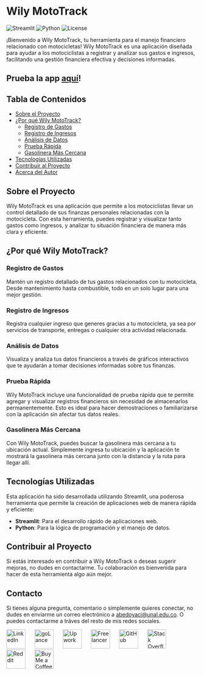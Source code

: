 # Wily MotoTrack

![Streamlit](https://img.shields.io/badge/Streamlit-0E1117?style=for-the-badge&logo=streamlit&logoColor=FF4B4B)
![Python](https://img.shields.io/badge/Python-3776AB?style=for-the-badge&logo=python&logoColor=white)
![License](https://img.shields.io/badge/license-MIT-green)

¡Bienvenido a Wily MotoTrack, tu herramienta para el manejo financiero relacionado con motocicletas! Wily MotoTrack es una aplicación diseñada para ayudar a los motociclistas a registrar y analizar sus gastos e ingresos, facilitando una gestión financiera efectiva y decisiones informadas.

## Prueba la app [aquí](https://wilymototrack.streamlit.app/)!

## Tabla de Contenidos

- [Sobre el Proyecto](#sobre-el-proyecto)
- [¿Por qué Wily MotoTrack?](#por-qué-wily-mototrack)
  - [Registro de Gastos](#registro-de-gastos)
  - [Registro de Ingresos](#registro-de-ingresos)
  - [Análisis de Datos](#análisis-de-datos)
  - [Prueba Rápida](#prueba-rápida)
  - [Gasolinera Más Cercana](#gasolinera-más-cercana)
- [Tecnologías Utilizadas](#tecnologías-utilizadas)
- [Contribuir al Proyecto](#contribuir-al-proyecto)
- [Acerca del Autor](#acerca-del-autor)

## Sobre el Proyecto

Wily MotoTrack es una aplicación que permite a los motociclistas llevar un control detallado de sus finanzas personales relacionadas con la motocicleta. Con esta herramienta, puedes registrar y visualizar tanto gastos como ingresos, y analizar tu situación financiera de manera más clara y eficiente.

## ¿Por qué Wily MotoTrack?

### Registro de Gastos

Mantén un registro detallado de tus gastos relacionados con tu motocicleta. Desde mantenimiento hasta combustible, todo en un solo lugar para una mejor gestión.

### Registro de Ingresos

Registra cualquier ingreso que generes gracias a tu motocicleta, ya sea por servicios de transporte, entregas o cualquier otra actividad relacionada.

### Análisis de Datos

Visualiza y analiza tus datos financieros a través de gráficos interactivos que te ayudarán a tomar decisiones informadas sobre tus finanzas.

### Prueba Rápida

Wily MotoTrack incluye una funcionalidad de prueba rápida que te permite agregar y visualizar registros financieros sin necesidad de almacenarlos permanentemente. Esto es ideal para hacer demostraciones o familiarizarse con la aplicación sin afectar tus datos reales.

### Gasolinera Más Cercana

Con Wily MotoTrack, puedes buscar la gasolinera más cercana a tu ubicación actual. Simplemente ingresa tu ubicación y la aplicación te mostrará la gasolinera más cercana junto con la distancia y la ruta para llegar allí.

## Tecnologías Utilizadas

Esta aplicación ha sido desarrollada utilizando Streamlit, una poderosa herramienta que permite la creación de aplicaciones web de manera rápida y eficiente:

- **Streamlit**: Para el desarrollo rápido de aplicaciones web.
- **Python**: Para la lógica de programación y el manejo de datos.

## Contribuir al Proyecto

Si estás interesado en contribuir a Wily MotoTrack o deseas sugerir mejoras, no dudes en contactarme. Tu colaboración es bienvenida para hacer de esta herramienta algo aún mejor.

## Contacto

Si tienes alguna pregunta, comentario o simplemente quieres conectar, no dudes en enviarme un correo electrónico a [abedoyaci@unal.edu.co](mailto:abedoyaci@unal.edu.co). O puedes contactarme a tráves del resto de mis redes sociales.

<p>
  <a href="https://www.linkedin.com/in/anderson-bedoya-ciro-9abb1724a"><img src="https://cdn.worldvectorlogo.com/logos/linkedin-icon-2.svg" alt="LinkedIn" width="50" style="margin-right: 20px;"></a>
  <a href="https://golance.com/freelancer/anderson.bedoya.ciro"><img src="https://res-1.cloudinary.com/golance/image/upload/q_auto:good/v1/blog_staging/icon-round-white-BG.svg" alt="goLance" width="50" style="margin-right: 20px;"></a>
  <a href="https://www.upwork.com/freelancers/~017adf9fda4a06cf8a"><img src="https://cdn.worldvectorlogo.com/logos/upwork-roundedsquare-1.svg" alt="Upwork" width="50" style="margin-right: 20px;"></a>
  <a href="https://www.freelancer.com/u/bluessyjazz"><img src="https://cdn.worldvectorlogo.com/logos/freelancer-1.svg" alt="Freelancer" width="50" style="margin-right: 20px;"></a>  
  <a href="https://github.com/BluessyJazz"><img src="https://cdn.worldvectorlogo.com/logos/github-icon-2.svg" alt="GitHub" width="50" style="margin-right: 20px;"></a>
  <a href="https://stackoverflow.com/users/24114620/anderson-bedoya-ciro"><img src="https://cdn.worldvectorlogo.com/logos/stack-overflow.svg" alt="Stack Overflow" width="50" style="margin-right: 20px;"></a>
  <a href="https://www.reddit.com/user/BluessyJazz/"><img src="https://cdn.worldvectorlogo.com/logos/reddit-4.svg" alt="Reddit" width="50" style="margin-right: 20px;"></a>
  <a href="https://buymeacoffee.com/bluessyjazz"><img src="https://studio.buymeacoffee.com/assets/img/qr-logo.svg" alt="Buy Me a Coffee" width="50" style="margin-right: 20px;"></a>
</p>
